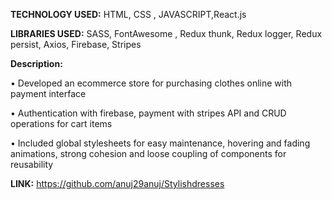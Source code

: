 **TECHNOLOGY USED:** 
HTML, CSS , JAVASCRIPT,React.js

**LIBRARIES USED:** 
SASS, FontAwesome , Redux thunk, Redux logger, Redux persist, Axios, Firebase, Stripes

**Description:**

• Developed an ecommerce store for purchasing clothes online with payment interface

• Authentication with firebase, payment with stripes API and CRUD operations for cart items

• Included global stylesheets for easy maintenance, hovering and fading animations, strong cohesion and loose coupling of components for  reusability

**LINK:**
https://github.com/anuj29anuj/Stylishdresses